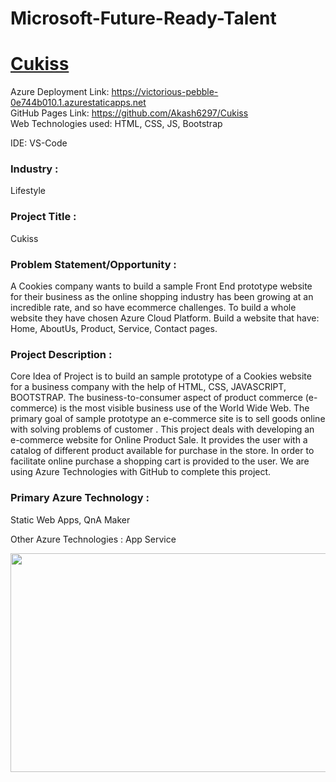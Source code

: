 # Microsoft-Future-Ready-Talent

# <a href="https://victorious-pebble-0e744b010.1.azurestaticapps.net">Cukiss</a>
Azure Deployment Link: https://victorious-pebble-0e744b010.1.azurestaticapps.net <br>
GitHub Pages Link:  https://github.com/Akash6297/Cukiss <br>
Web Technologies used: HTML, CSS, JS, Bootstrap

IDE: VS-Code


### Industry :
Lifestyle

### Project Title :
Cukiss

### Problem Statement/Opportunity :
A Cookies company wants to build a sample Front End prototype website for their business as the online shopping industry has been growing at an incredible rate, and so have ecommerce challenges. To build a whole website they have chosen Azure Cloud Platform. Build a website that have: Home, AboutUs, Product, Service, Contact pages.

### Project Description :
Core Idea of Project is to build an sample prototype of a Cookies website for a business company with the help of HTML, CSS, JAVASCRIPT, BOOTSTRAP. The business-to-consumer aspect of product commerce (e-commerce) is the most visible business use of the World Wide Web. The primary goal of sample prototype an e-commerce site is to sell goods online with solving problems of customer . This project deals with developing an e-commerce website for Online Product Sale. It provides the user with a catalog of different product available for purchase in the store. In order to facilitate online purchase a shopping cart is provided to the user. We are using Azure Technologies with GitHub to complete this project.

### Primary Azure Technology :
Static Web Apps, QnA Maker


Other Azure Technologies :
App Service

<a href="https://futurereadytalent.in/"><p align= "center"><img src="https://github.com/ROHAN0011/Microsoft-Future-Ready-Talent-Internship-Project/blob/5ae1e52f4f4236d8ca92ea9189794835ce087467/FRT.jpeg" width="700" height= "350"></p></a>
